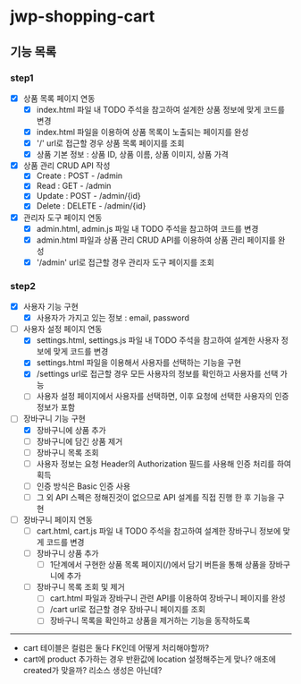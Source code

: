 # jwp-shopping-cart

## 기능 목록
### step1
- [x] 상품 목록 페이지 연동
  - [x] index.html 파일 내 TODO 주석을 참고하여 설계한 상품 정보에 맞게 코드를 변경
  - [x] index.html 파일을 이용하여 상품 목록이 노출되는 페이지를 완성
  - [x] '/' url로 접근할 경우 상품 목록 페이지를 조회
  - [x] 상품 기본 정보 : 상품 ID, 상품 이름, 상품 이미지, 상품 가격

- [x] 상품 관리 CRUD API 작성
  - [x] Create : POST - /admin
  - [x] Read : GET - /admin
  - [x] Update : POST - /admin/{id}
  - [x] Delete : DELETE - /admin/{id}

- [x] 관리자 도구 페이지 연동
  - [x] admin.html, admin.js 파일 내 TODO 주석을 참고하여 코드를 변경
  - [x] admin.html 파일과 상품 관리 CRUD API를 이용하여 상품 관리 페이지를 완성
  - [x] '/admin' url로 접근할 경우 관리자 도구 페이지를 조회

### step2
- [x] 사용자 기능 구현
  - [x] 사용자가 가지고 있는 정보 : email, password
  
- [ ] 사용자 설정 페이지 연동
  - [x] settings.html, settings.js 파일 내 TODO 주석을 참고하여 설계한 사용자 정보에 맞게 코드를 변경
  - [x] settings.html 파일을 이용해서 사용자를 선택하는 기능을 구현
  - [x] /settings url로 접근할 경우 모든 사용자의 정보를 확인하고 사용자를 선택 가능
  - [ ] 사용자 설정 페이지에서 사용자를 선택하면, 이후 요청에 선택한 사용자의 인증 정보가 포함
  
- [ ] 장바구니 기능 구현
  - [x] 장바구니에 상품 추가
  - [ ] 장바구니에 담긴 상품 제거
  - [ ] 장바구니 목록 조회
  - [ ] 사용자 정보는 요청 Header의 Authorization 필드를 사용해 인증 처리를 하여 획득
  - [ ] 인증 방식은 Basic 인증 사용
  - [ ] 그 외 API 스펙은 정해진것이 없으므로 API 설계를 직접 진행 한 후 기능을 구현
  
- [ ] 장바구니 페이지 연동
  - [ ] cart.html, cart.js 파일 내 TODO 주석을 참고하여 설계한 장바구니 정보에 맞게 코드를 변경
  - [ ] 장바구니 상품 추가 
    - [ ] 1단계에서 구현한 상품 목록 페이지(/)에서 담기 버튼을 통해 상품을 장바구니에 추가
  - [ ] 장바구니 목록 조회 및 제거
    - [ ] cart.html 파일과 장바구니 관련 API를 이용하여 장바구니 페이지를 완성
    - [ ] /cart url로 접근할 경우 장바구니 페이지를 조회
    - [ ] 장바구니 목록을 확인하고 상품을 제거하는 기능을 동작하도록

---
- cart 테이블은 컬럼은 둘다 FK인데 어떻게 처리해야할까?
- cart에 product 추가하는 경우 반환값에 location 설정해주는게 맞나? 애초에 created가 맞을까? 리소스 생성은 아닌데?
